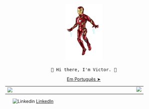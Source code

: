 <!-- HEADER -->
<p align="center">
  <img src="./github/iromaan.gif" width="120px">
   <br><br>
  <samp>
    👋 Hi there, I'm Victor. 👋
  </samp>
  <p align="center"><a href="./README-ptbr.md">Em Português ➤</a></p>
  
</p>
<center>
<table bg-color="#000000">
  <tr>
      
  <td><img width="400px" align="left" src="https://github-readme-stats.vercel.app/api/top-langs/?username=vbeccare&hide=html,css&layout=compact&theme=vision-friendly-dark" /></td>
  <td><img src="https://github-readme-stats.vercel.app/api?username=vbeccare&show_icons=true,css&layout=compact&theme=vision-friendly-dark"/>
</td>
  </tr>   
</table>
</center>
<ul style="list-style: none;">
 <li>
    <img src="https://user-images.githubusercontent.com/3603793/87078013-6b09a380-c1fa-11ea-9ca0-6789b1cafb1c.png" width="12" alt="Linkedin"> 
    <a href="https://www.linkedin.com/in/vbeccare" target="_blank" title="LinkedIn">LinkedIn</a>
  </li>
</ul>
